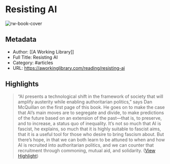 # Resisting AI

![rw-book-cover](https://aworkinglibrary.com/img/mcquillan-resisting-ai.jpg)

## Metadata
- Author: [[A Working Library]]
- Full Title: Resisting AI
- Category: #articles
- URL: https://aworkinglibrary.com/reading/resisting-ai

## Highlights

> “AI presents a technological shift in the framework of society that will amplify austerity while enabling authoritarian politics,” says Dan McQuillan on the first page of this book. He goes on to make the case that AI’s main moves are to segregate and divide, to make predictions of the future based on an extension of the past—that is, to preserve, and to increase, a status quo of inequality. It’s not so much that AI is fascist, he explains, so much that it is highly suitable to fascist aims, that it is a useful tool for those who desire to bring fascism about. But there’s hope, in that we can both learn to be attuned to when and how AI is recruited into authoritarian politics, and we can counter that recruitment through commoning, mutual aid, and solidarity. ([View Highlight](https://read.readwise.io/read/01grx2b7vpd0ndzdn3g0xagtwm))

